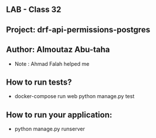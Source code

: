 ## LAB - Class 32

## Project: drf-api-permissions-postgres

## Author: Almoutaz Abu-taha
* Note : Ahmad Falah helped me 

## How to run tests?
* docker-compose run web python manage.py test

## How to run your application:
* python manage.py runserver